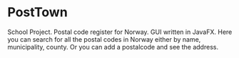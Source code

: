 # PostTown

School Project. Postal code register for Norway. GUI written in JavaFX. 
Here you can search for all the postal codes in Norway either by name, municipality, county. Or you can add a postalcode and see the address. 
